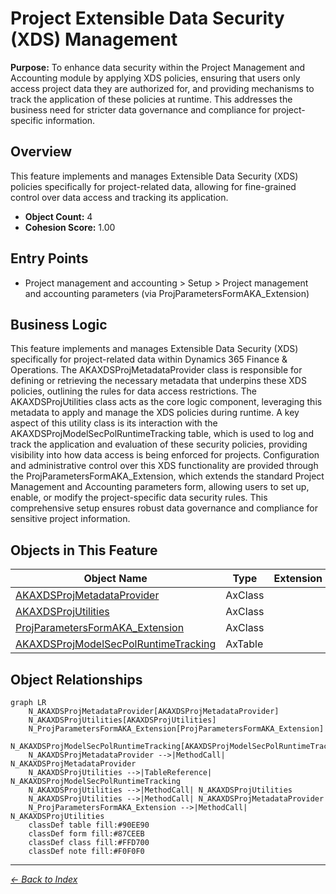 # Project Extensible Data Security (XDS) Management

**Purpose:** To enhance data security within the Project Management and Accounting module by applying XDS policies, ensuring that users only access project data they are authorized for, and providing mechanisms to track the application of these policies at runtime. This addresses the business need for stricter data governance and compliance for project-specific information.

## Overview

This feature implements and manages Extensible Data Security (XDS) policies specifically for project-related data, allowing for fine-grained control over data access and tracking its application.

- **Object Count:** 4
- **Cohesion Score:** 1.00

## Entry Points

- Project management and accounting > Setup > Project management and accounting parameters (via ProjParametersFormAKA_Extension)

## Business Logic

This feature implements and manages Extensible Data Security (XDS) specifically for project-related data within Dynamics 365 Finance & Operations. The AKAXDSProjMetadataProvider class is responsible for defining or retrieving the necessary metadata that underpins these XDS policies, outlining the rules for data access restrictions. The AKAXDSProjUtilities class acts as the core logic component, leveraging this metadata to apply and manage the XDS policies during runtime. A key aspect of this utility class is its interaction with the AKAXDSProjModelSecPolRuntimeTracking table, which is used to log and track the application and evaluation of these security policies, providing visibility into how data access is being enforced for projects. Configuration and administrative control over this XDS functionality are provided through the ProjParametersFormAKA_Extension, which extends the standard Project Management and Accounting parameters form, allowing users to set up, enable, or modify the project-specific data security rules. This comprehensive setup ensures robust data governance and compliance for sensitive project information.

## Objects in This Feature

| Object Name | Type | Extension | Description |
|-------------|------|-----------|-------------|
| [AKAXDSProjMetadataProvider](Objects/AKAXDSProjMetadataProvider.md) | AxClass |  |  |
| [AKAXDSProjUtilities](Objects/AKAXDSProjUtilities.md) | AxClass |  |  |
| [ProjParametersFormAKA_Extension](Objects/ProjParametersFormAKA_Extension.md) | AxClass |  |  |
| [AKAXDSProjModelSecPolRuntimeTracking](Objects/AKAXDSProjModelSecPolRuntimeTracking.md) | AxTable |  |  |

## Object Relationships

```mermaid
graph LR
    N_AKAXDSProjMetadataProvider[AKAXDSProjMetadataProvider]
    N_AKAXDSProjUtilities[AKAXDSProjUtilities]
    N_ProjParametersFormAKA_Extension[ProjParametersFormAKA_Extension]
    N_AKAXDSProjModelSecPolRuntimeTracking[AKAXDSProjModelSecPolRuntimeTracking]
    N_AKAXDSProjMetadataProvider -->|MethodCall| N_AKAXDSProjMetadataProvider
    N_AKAXDSProjUtilities -->|TableReference| N_AKAXDSProjModelSecPolRuntimeTracking
    N_AKAXDSProjUtilities -->|MethodCall| N_AKAXDSProjUtilities
    N_AKAXDSProjUtilities -->|MethodCall| N_AKAXDSProjMetadataProvider
    N_ProjParametersFormAKA_Extension -->|MethodCall| N_AKAXDSProjUtilities
    classDef table fill:#90EE90
    classDef form fill:#87CEEB
    classDef class fill:#FFD700
    classDef note fill:#F0F0F0
```


---

*[← Back to Index](../../index.md)*
